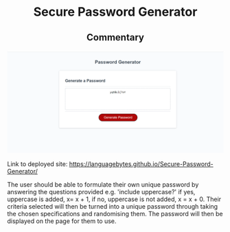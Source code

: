 # <p align="center"> Secure Password Generator </p>

## <p align="center"> Commentary </p>

<p align ="center">  <img src="Images/PwScreen.png"> </p>

Link to deployed site:  https://languagebytes.github.io/Secure-Password-Generator/


The user should be able to formulate their own unique password by answering the questions provided e.g. 'include uppercase?' if yes, uppercase is added, x= x + 1, if no, uppercase is not added, x = x + 0. Their criteria selected will then be turned into a unique password through taking the chosen specifications and randomising them. The password will then be displayed on the page for them to use.
